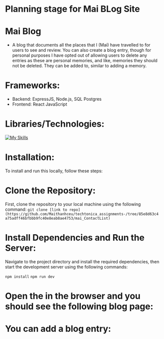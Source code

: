 # Planning stage for Mai BLog Site 


# Mai Blog 
- A blog that documents all the places that I (Mai) have travelled to for users to see and review. You can also create a blog entry, though for personal purposes I have opted out of allowing users to delete any entries as these are personal memories, and like, memories they should not be deleted. They can be added to, similar to adding a memory. 

# Frameworks: 
- Backend: ExpressJS, Node.js, SQL Postgres
- Frontend: React JavaScript 

# Libraries/Technologies: 
[![My Skills](https://skillicons.dev/icons?i=js,html,css,react,postgres,nodejs,jest,vite)](https://skillicons.dev)

# Installation: 
To install and run this locally, follow these steps:

# Clone the Repository: 
First, clone the repository to your local machine using the following command: 
`git clone [link to repo](https://github.com/Maithanhceu/techtonica_assignments-/tree/85e8d63c4a75adff46bfbbb9fc40e8eab8ae4753/mai_ContactList)`

# Install Dependencies and Run the Server:
Navigate to the project directory and install the required dependencies, then start the development server using the following commands:

`npm install`
`npm run dev`

# Open the  in the browser and you should see the following blog page: 


# You can add a blog entry: 

